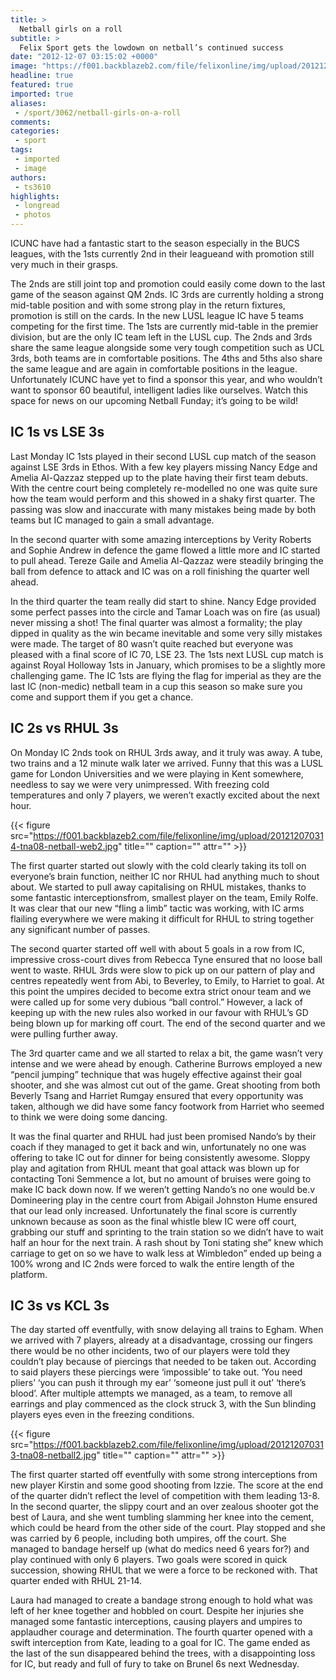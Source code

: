 ```yaml
---
title: >
  Netball girls on a roll
subtitle: >
  Felix Sport gets the lowdown on netball’s continued success
date: "2012-12-07 03:15:02 +0000"
image: "https://f001.backblazeb2.com/file/felixonline/img/upload/201212070312-tna08-netball1.jpg"
headline: true
featured: true
imported: true
aliases:
 - /sport/3062/netball-girls-on-a-roll
comments:
categories:
 - sport
tags:
 - imported
 - image
authors:
 - ts3610
highlights:
 - longread
 - photos
---
```


ICUNC have had a fantastic start to the season especially in the BUCS leagues, with the 1sts currently 2nd in their leagueand with promotion still very much in their grasps.

The 2nds are still joint top and promotion could easily come down to the last game of the season against QM 2nds. IC 3rds are currently holding a strong mid-table position and with some strong play in the return fixtures, promotion is still on the cards. In the new LUSL league IC have 5 teams competing for the first time. The 1sts are currently mid-table in the premier division, but are the only IC team left in the LUSL cup. The 2nds and 3rds share the same league alongside some very tough competition such as UCL 3rds, both teams are in comfortable positions. The 4ths and 5ths also share the same league and are again in comfortable positions in the league. Unfortunately ICUNC have yet to find a sponsor this year, and who wouldn’t want to sponsor 60 beautiful, intelligent ladies like ourselves. Watch this space for news on our upcoming Netball Funday; it’s going to be wild!
## IC 1s vs LSE 3s
Last Monday IC 1sts played in their second LUSL cup match of the season against LSE 3rds in Ethos. With a few key players missing Nancy Edge and Amelia Al-Qazzaz stepped up to the plate having their first team debuts. With the centre court being completely re-modelled no one was quite sure how the team would perform and this showed in a shaky first quarter. The passing was slow and inaccurate with many mistakes being made by both teams but IC managed to gain a small advantage.

In the second quarter with some amazing interceptions by Verity Roberts and Sophie Andrew in defence the game flowed a little more and IC started to pull ahead. Tereze Gaile and Amelia Al-Qazzaz were steadily bringing the ball from defence to attack and IC was on a roll finishing the quarter well ahead.

In the third quarter the team really did start to shine. Nancy Edge provided some perfect passes into the circle and Tamar Loach was on fire (as usual) never missing a shot! The final quarter was almost a formality; the play dipped in quality as the win became inevitable and some very silly mistakes were made. The target of 80 wasn’t quite reached but everyone was pleased with a final score of IC 70, LSE 23. The 1sts next LUSL cup match is against Royal Holloway 1sts in January, which promises to be a slightly more challenging game. The IC 1sts are flying the flag for imperial as they are the last IC (non-medic) netball team in a cup this season so make sure you come and support them if you get a chance.
## IC 2s vs RHUL 3s
On Monday IC 2nds took on RHUL 3rds away, and it truly was away. A tube, two trains and a 12 minute walk later we arrived. Funny that this was a LUSL game for London Universities and we were playing in Kent somewhere, needless to say we were very unimpressed. With freezing cold temperatures and only 7 players, we weren’t exactly excited about the next hour.

{{< figure src="https://f001.backblazeb2.com/file/felixonline/img/upload/201212070314-tna08-netball-web2.jpg" title="" caption="" attr="" >}}

The first quarter started out slowly with the cold clearly taking its toll on everyone’s brain function, neither IC nor RHUL had anything much to shout about. We started to pull away capitalising on RHUL mistakes, thanks to some fantastic interceptionsfrom, smallest player on the team, Emily Rolfe. It was clear that our new “fling a limb” tactic was working, with IC arms flailing everywhere we were making it difficult for RHUL to string together any significant number of passes.

The second quarter started off well with about 5 goals in a row from IC, impressive cross-court dives from Rebecca Tyne ensured that no loose ball went to waste. RHUL 3rds were slow to pick up on our pattern of play and centres repeatedly went from Abi, to Beverley, to Emily, to Harriet to goal. At this point the umpires decided to become extra strict onour team and we were called up for some very dubious “ball control.” However, a lack of keeping up with the new rules also worked in our favour with RHUL’s GD being blown up for marking off court. The end of the second quarter and we were pulling further away.

The 3rd quarter came and we all started to relax a bit, the game wasn’t very intense and we were ahead by enough. Catherine Burrows employed a new “pencil jumping” technique that was hugely effective against their goal shooter, and she was almost cut out of the game. Great shooting from both Beverly Tsang and Harriet Rumgay ensured that every opportunity was taken, although we did have some fancy footwork from Harriet who seemed to think we were doing some dancing.

It was the final quarter and RHUL had just been promised Nando’s by their coach if they managed to get it back and win, unfortunately no one was offering to take IC out for dinner for being consistently awesome. Sloppy play and agitation from RHUL meant that goal attack was blown up for contacting Toni Semmence a lot, but no amount of bruises were going to make IC back down now. If we weren’t getting Nando’s no one would be.v Domineering play in the centre court from Abigail Johnston Hume ensured that our lead only increased. Unfortunately the final score is currently unknown because as soon as the final whistle blew IC were off court, grabbing our stuff and sprinting to the train station so we didn’t have to wait half an hour for the next train. A rash shout by Toni stating she” knew which carriage to get on so we have to walk less at Wimbledon” ended up being a 100% wrong and IC 2nds were forced to walk the entire length of the platform.
## IC 3s vs KCL 3s
The day started off eventfully, with snow delaying all trains to Egham. When we arrived with 7 players, already at a disadvantage, crossing our fingers there would be no other incidents, two of our players were told they couldn’t play because of piercings that needed to be taken out. According to said players these piercings were ‘impossible’ to take out. ‘You need pliers’ ‘you can push it through my ear’ ‘someone just pull it out’ ‘there’s blood’. After multiple attempts we managed, as a team, to remove all earrings and play commenced as the clock struck 3, with the Sun blinding players eyes even in the freezing conditions.

{{< figure src="https://f001.backblazeb2.com/file/felixonline/img/upload/201212070313-tna08-netball2.jpg" title="" caption="" attr="" >}}

The first quarter started off eventfully with some strong interceptions from new player Kirstin and some good shooting from Izzie. The score at the end of the quarter didn’t reflect the level of competition with them leading 13-8. In the second quarter, the slippy court and an over zealous shooter got the best of Laura, and she went tumbling slamming her knee into the cement, which could be heard from the other side of the court. Play stopped and she was carried by 6 people, including both umpires, off the court. She managed to bandage herself up (what do medics need 6 years for?) and play continued with only 6 players. Two goals were scored in quick succession, showing RHUL that we were a force to be reckoned with. That quarter ended with RHUL 21-14.

Laura had managed to create a bandage strong enough to hold what was left of her knee together and hobbled on court. Despite her injuries she managed some fantastic interceptions, causing players and umpires to applaudher courage and determination. The fourth quarter opened with a swift interception from Kate, leading to a goal for IC. The game ended as the last of the sun disappeared behind the trees, with a disappointing loss for IC, but ready and full of fury to take on Brunel 6s next Wednesday.
